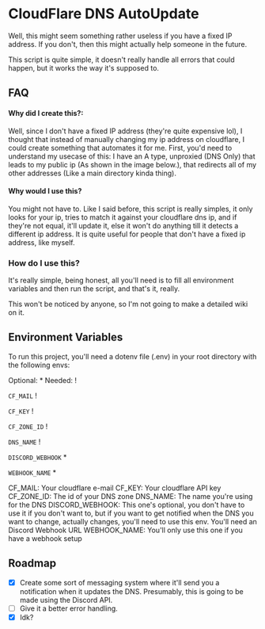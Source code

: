 
# CloudFlare DNS AutoUpdate

Well, this might seem something rather useless if you have a fixed IP address.
If you don't, then this might actually help someone in the future.

This script is quite simple, it doesn't really handle all errors that could happen, but it works the way it's supposed to.



## FAQ

#### Why did I create this?:

Well, since I don't have a fixed IP address (they're quite expensive lol), I thought that instead of manually changing my ip address on cloudflare, I could create something that automates it for me.
First, you'd need to understand my usecase of this:
I have an A type, unproxied (DNS Only) that leads to my public ip (As shown in the image below.), that redirects all of my other addresses (Like a main directory kinda thing).

#### Why would I use this?

You might not have to.
Like I said before, this script is really simples, it only looks for your ip, tries to match it against your cloudflare dns ip, and if they're not equal, it'll update it, else it won't do anything till it detects a different ip address.
It is quite useful for people that don't have a fixed ip address, like myself.


### How do I use this?
It's really simple, being honest, all you'll need is to fill all environment variables and then run the script, and that's it, really.

This won't be noticed by anyone, so I'm not going to make a detailed wiki on it.

## Environment Variables

To run this project, you'll need a dotenv file (.env) in your root directory with the following envs:

Optional: *
Needed: !

`CF_MAIL` !
 
`CF_KEY` !

`CF_ZONE_ID` !

`DNS_NAME` !

`DISCORD_WEBHOOK` *

`WEBHOOK_NAME` *

CF_MAIL: Your cloudflare e-mail
CF_KEY: Your cloudflare API key
CF_ZONE_ID: The id of your DNS zone
DNS_NAME: The name you're using for the DNS
DISCORD_WEBHOOK: This one's optional, you don't have to use it if you don't want to, but if you want to get notified when the DNS you want to change, actually changes, you'll need to use this env. You'll need an Discord Webhook URL
WEBHOOK_NAME: You'll only use this one if you have a webhook setup


## Roadmap

- [X] Create some sort of messaging system where it'll send you a notification when it updates the DNS. Presumably, this is going to be made using the Discord API.
- [ ] Give it a better error handling.
- [X] Idk?